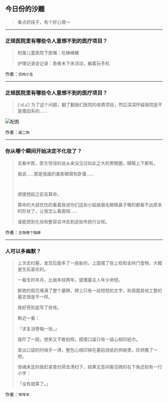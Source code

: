 ## 今日份的沙雕

> 看点好段子，有个好心情～


 
---

### 正规医院里有哪些令人意想不到的医疗项目？

> 附属儿童医院下医嘱：吃棒棒糖
> 
> 护理记录会记录：患者未下床活动，躺着玩手机


作者：`切肉小生`

---

### 正规医院里有哪些令人意想不到的医疗项目？

> _(:з)∠)_ 为了这个问题，翻了翻我们医院的收费项目，然后深深怀疑我院是不是莆田系的……



![配图](http://pic4.zhimg.com/70/v2-5a36ba489554eb30ce9b977e4c013cc3_b.jpg)


作者：`威二狗`

---

### 你从哪个瞬间开始决定不化妆了？

> 去看中医，医生惊讶的说从来没见过如此之大的黑眼圈，眼睛上下都有。
> 
> 我说……那是我画的鼻影眼窝和卧蚕……
> 
>  
> 
> 顺便想起之前去算命，
> 
> 算命的大叔忧伤的看着我说你们这些小姑娘眉毛眼睛鼻子嘴的都看不出原本的形状了，让我怎么看面相……
> 
> 谁能想到化妆和整容会冲击到这些传统行业呢。


作者：`王铛哩个铛婷`

---

### 人可以多幽默？

> 上次去扫墓，发现后面多了一座新的，上面摆了些上校和金拱门食物，大概是生前喜欢的。
> 
> 一看生时年月，比我年轻两年，感慨墓主人年少命短。
> 
> 鲜艳的假花缠满了整个墓碑，碑上只有一段短短的文字，和周围其他工整的墓志很是不一样。
> 
> 我好奇到底写了些啥，
> 
> 瞅近一看：
> 
> 「求复活卷轴一张。」
> 
> 我吓了一跳，想笑又不敢拍照，摸摸口袋只有一袋心相印纸巾。
> 
> 拿出口袋的时候手一滑，整包心相印掉在墓前烧纸的供碗里，灰烬撒了一地。
> 
> 惊魂未定的我赶紧拿扫帚去清扫下，结果无意间看见碑的右下角还刻有一行小字：
> 
> 「没有就算了。」


作者：`咩咩羊`